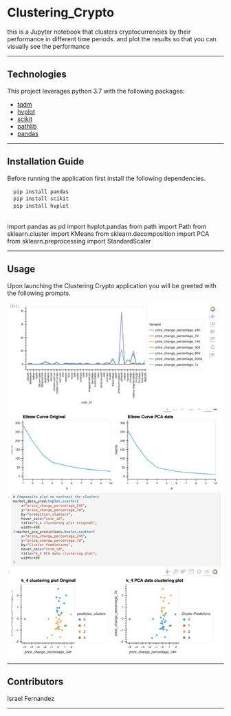 # Clustering_Crypto

this is a Jupyter notebook that clusters cryptocurrencies by their performance in different time periods. and plot the results so that you can visually see the performance 

---

## Technologies

This project leverages python 3.7 with the following packages:

* [tqdm](https://tqdm.github.io/) 
* [hvplot](https://hvplot.holoviz.org/index.html#) 
* [scikit](https://scikit-learn.org/stable/)
* [pathlib](https://docs.python.org/3/library/pathlib.html)
* [pandas](https://pandas.pydata.org/docs/index.html)


---

## Installation Guide

Before running the application first install the following dependencies.

```python
  pip install pandas 
  pip install scikit
  pip install hvplot
  
```
import pandas as pd
import hvplot.pandas
from path import Path
from sklearn.cluster import KMeans
from sklearn.decomposition import PCA
from sklearn.preprocessing import StandardScaler

---

## Usage

Upon launching the Clustering Crypto application you will be greeted with the following prompts.

![clustering cryptos prompts](images/pic1.png)
![clustering cryptos_Prompts](images/pic2.png)


---


## Contributors

Israel Fernandez

---
